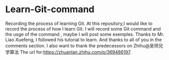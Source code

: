 # Learn-Git-command 
Recording the process of learning Git.
At this repository,I would like to record the process of how I learn Git.
I will record some Git command and the usge of the command , maybe I will post some exemples.
Thanks to Mr. Liao Xuefeng, I followed his tutorial to learn.
And thanks to all of you in the comments section.
I also want to thank the predecessors on Zhihu@吴师兄学算法
The url for:https://zhuanlan.zhihu.com/p/369486197.
